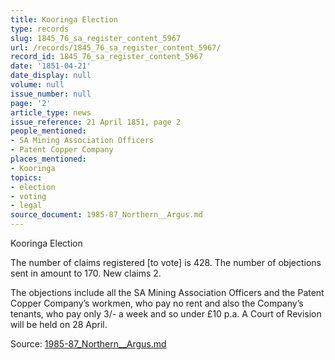 ```yaml
---
title: Kooringa Election
type: records
slug: 1845_76_sa_register_content_5967
url: /records/1845_76_sa_register_content_5967/
record_id: 1845_76_sa_register_content_5967
date: '1851-04-21'
date_display: null
volume: null
issue_number: null
page: '2'
article_type: news
issue_reference: 21 April 1851, page 2
people_mentioned:
- SA Mining Association Officers
- Patent Copper Company
places_mentioned:
- Kooringa
topics:
- election
- voting
- legal
source_document: 1985-87_Northern__Argus.md
---
```


Kooringa Election

The number of claims registered [to vote] is 428.  The number of objections sent in amount to 170.  New claims 2.

The objections include all the SA Mining Association Officers and the Patent Copper Company’s workmen, who pay no rent and also the Company’s tenants, who pay only 3/- a week and so under £10 p.a.  A Court of Revision will be held on 28 April.

Source: [1985-87_Northern__Argus.md](/downloads/markdown/1985-87_Northern__Argus.md)
